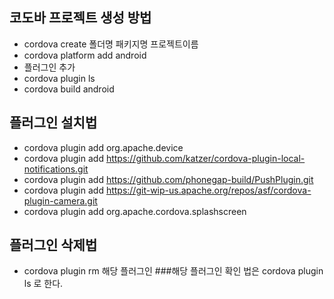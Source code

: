 ## 코도바 프로젝트 생성 방법
- cordova create 폴더명 패키지명 프로젝트이름
- cordova platform add android
- 플러그인 추가
- cordova plugin ls
- cordova build android

## 플러그인 설치법
- cordova plugin add org.apache.device 
- cordova plugin add https://github.com/katzer/cordova-plugin-local-notifications.git 
- cordova plugin add https://github.com/phonegap-build/PushPlugin.git 
- cordova plugin add https://git-wip-us.apache.org/repos/asf/cordova-plugin-camera.git 
- cordova plugin add org.apache.cordova.splashscreen 

## 플러그인 삭제법
- cordova plugin rm 해당 플러그인
###해당 플러그인 확인 법은 cordova plugin ls 로 한다.
